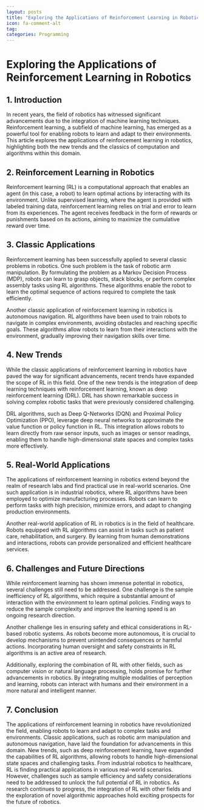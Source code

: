 ```yaml
---
layout: posts
title: "Exploring the Applications of Reinforcement Learning in Robotics"
icon: fa-comment-alt
tag:      
categories: Programming
---
```



# Exploring the Applications of Reinforcement Learning in Robotics

## 1. Introduction
In recent years, the field of robotics has witnessed significant advancements due to the integration of machine learning techniques. Reinforcement learning, a subfield of machine learning, has emerged as a powerful tool for enabling robots to learn and adapt to their environments. This article explores the applications of reinforcement learning in robotics, highlighting both the new trends and the classics of computation and algorithms within this domain.

## 2. Reinforcement Learning in Robotics
Reinforcement learning (RL) is a computational approach that enables an agent (in this case, a robot) to learn optimal actions by interacting with its environment. Unlike supervised learning, where the agent is provided with labeled training data, reinforcement learning relies on trial and error to learn from its experiences. The agent receives feedback in the form of rewards or punishments based on its actions, aiming to maximize the cumulative reward over time.

## 3. Classic Applications
Reinforcement learning has been successfully applied to several classic problems in robotics. One such problem is the task of robotic arm manipulation. By formulating the problem as a Markov Decision Process (MDP), robots can learn to grasp objects, stack blocks, or perform complex assembly tasks using RL algorithms. These algorithms enable the robot to learn the optimal sequence of actions required to complete the task efficiently.

Another classic application of reinforcement learning in robotics is autonomous navigation. RL algorithms have been used to train robots to navigate in complex environments, avoiding obstacles and reaching specific goals. These algorithms allow robots to learn from their interactions with the environment, gradually improving their navigation skills over time.

## 4. New Trends
While the classic applications of reinforcement learning in robotics have paved the way for significant advancements, recent trends have expanded the scope of RL in this field. One of the new trends is the integration of deep learning techniques with reinforcement learning, known as deep reinforcement learning (DRL). DRL has shown remarkable success in solving complex robotic tasks that were previously considered challenging.

DRL algorithms, such as Deep Q-Networks (DQN) and Proximal Policy Optimization (PPO), leverage deep neural networks to approximate the value function or policy function in RL. This integration allows robots to learn directly from raw sensor inputs, such as images or sensor readings, enabling them to handle high-dimensional state spaces and complex tasks more effectively.

## 5. Real-World Applications
The applications of reinforcement learning in robotics extend beyond the realm of research labs and find practical use in real-world scenarios. One such application is in industrial robotics, where RL algorithms have been employed to optimize manufacturing processes. Robots can learn to perform tasks with high precision, minimize errors, and adapt to changing production environments.

Another real-world application of RL in robotics is in the field of healthcare. Robots equipped with RL algorithms can assist in tasks such as patient care, rehabilitation, and surgery. By learning from human demonstrations and interactions, robots can provide personalized and efficient healthcare services.

## 6. Challenges and Future Directions
While reinforcement learning has shown immense potential in robotics, several challenges still need to be addressed. One challenge is the sample inefficiency of RL algorithms, which require a substantial amount of interaction with the environment to learn optimal policies. Finding ways to reduce the sample complexity and improve the learning speed is an ongoing research direction.

Another challenge lies in ensuring safety and ethical considerations in RL-based robotic systems. As robots become more autonomous, it is crucial to develop mechanisms to prevent unintended consequences or harmful actions. Incorporating human oversight and safety constraints in RL algorithms is an active area of research.

Additionally, exploring the combination of RL with other fields, such as computer vision or natural language processing, holds promise for further advancements in robotics. By integrating multiple modalities of perception and learning, robots can interact with humans and their environment in a more natural and intelligent manner.

## 7. Conclusion
The applications of reinforcement learning in robotics have revolutionized the field, enabling robots to learn and adapt to complex tasks and environments. Classic applications, such as robotic arm manipulation and autonomous navigation, have laid the foundation for advancements in this domain. New trends, such as deep reinforcement learning, have expanded the capabilities of RL algorithms, allowing robots to handle high-dimensional state spaces and challenging tasks. From industrial robotics to healthcare, RL is finding practical applications in various real-world scenarios. However, challenges such as sample efficiency and safety considerations need to be addressed to unlock the full potential of RL in robotics. As research continues to progress, the integration of RL with other fields and the exploration of novel algorithmic approaches hold exciting prospects for the future of robotics.